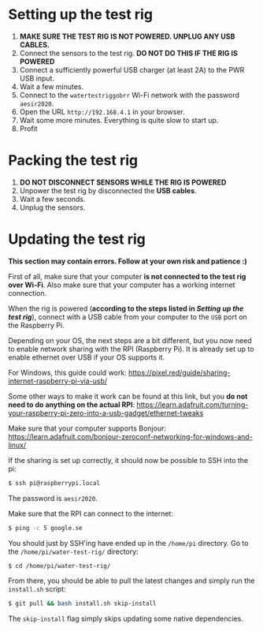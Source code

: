 # Setting up the test rig

1. **MAKE SURE THE TEST RIG IS NOT POWERED. UNPLUG ANY USB CABLES.**
1. Connect the sensors to the test rig. **DO NOT DO THIS IF THE RIG IS POWERED**
1. Connect a sufficiently powerful USB charger (at least 2A) to the PWR USB input.
1. Wait a few minutes.
1. Connect to the `watertestriggobrr` Wi-Fi network with the password `aesir2020`.
1. Open the URL `http://192.168.4.1` in your browser.
1. Wait some more minutes. Everything is quite slow to start up.
1. Profit

# Packing the test rig

1. **DO NOT DISCONNECT SENSORS WHILE THE RIG IS POWERED**
1. Unpower the test rig by disconnected the **USB cables**.
1. Wait a few seconds.
1. Unplug the sensors.

# Updating the test rig

**This section may contain errors. Follow at your own risk and patience :)**

First of all, make sure that your computer **is not connected to the test rig over Wi-Fi**. Also make sure that your computer has a working internet connection.

When the rig is powered (**according to the steps listed in _Setting up the test rig_**), connect with a USB cable from your computer to the `USB` port on the Raspberry Pi.

Depending on your OS, the next steps are a bit different, but you now need to enable network sharing with the RPI (Raspberry Pi).
It is already set up to enable ethernet over USB if your OS supports it.

For Windows, this guide could work: https://pixel.red/guide/sharing-internet-raspberry-pi-via-usb/

Some other ways to make it work can be found at this link, but you **do not need to do anything on the actual RPI**: https://learn.adafruit.com/turning-your-raspberry-pi-zero-into-a-usb-gadget/ethernet-tweaks

Make sure that your computer supports Bonjour: https://learn.adafruit.com/bonjour-zeroconf-networking-for-windows-and-linux/

If the sharing is set up correctly, it should now be possible to SSH into the pi:

```bash
$ ssh pi@raspberrypi.local
```

The password is `aesir2020`.

Make sure that the RPI can connect to the internet:

```bash
$ ping -c 5 google.se
```

You should just by SSH'ing have ended up in the `/home/pi` directory. Go to the `/home/pi/water-test-rig/` directory:

```bash
$ cd /home/pi/water-test-rig/
```

From there, you should be able to pull the latest changes and simply run the `install.sh` script:

```bash
$ git pull && bash install.sh skip-install
```

The `skip-install` flag simply skips updating some native dependencies.
